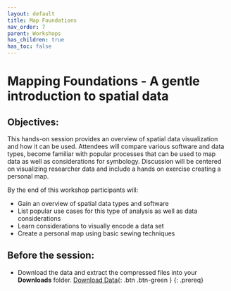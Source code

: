```yaml
---
layout: default
title: Map Foundations
nav_order: 7
parent: Workshops
has_children: true
has_toc: false
---
```

# Mapping Foundations - A gentle introduction to spatial data

## Objectives:

This hands-on session provides an overview of spatial data visualization and how it can be used. Attendees will compare various software and data types, become familiar with popular processes that can be used to map data as well as considerations for symbology. Discussion will be centered on visualizing researcher data and include a hands on exercise creating a personal map.  

By the end of this workshop participants will:

  - Gain an overview of spatial data types and software  
  - List popular use cases for this type of analysis as well as data considerations  
  - Learn considerations to visually encode a data set  
  - Create a personal map using basic sewing techniques  
  

## Before the session:
- Download the data and extract the compressed files into your **Downloads** folder. [Download Data](https://github.com/meginwinnipeg/workshops/raw/main/content/handson/dataphys/data/physData.zip){: .btn .btn-green }
{: .prereq}




